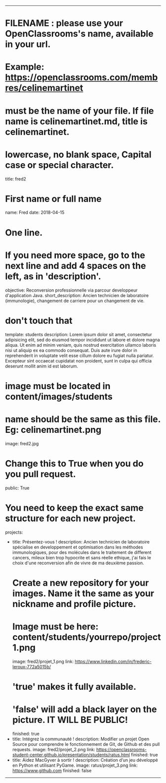---

# FILENAME : please use your OpenClassrooms's name, available in your url.
# Example: https://openclassrooms.com/membres/celinemartinet
# must be the name of your file. If file name is celinemartinet.md, title is celinemartinet.
# lowercase, no blank space, Capital case or special character.
title: fred2

# First name or full name
name: Fred
date: 2018-04-15

# One line.
# If you need more space, go to the next line and add 4 spaces on the left, as in 'description'.
objective: Reconversion professionnelle via parcour developpeur d'application Java.
short_description: Ancien technicien de laboratoire (immunologie), changement de carriere pour un changement de vie.

# don't touch that
template: students
description:
    Lorem ipsum dolor sit amet, consectetur adipisicing elit, sed do eiusmod
    tempor incididunt ut labore et dolore magna aliqua. Ut enim ad minim veniam,
    quis nostrud exercitation ullamco laboris nisi ut aliquip ex ea commodo
    consequat. Duis aute irure dolor in reprehenderit in voluptate velit esse
    cillum dolore eu fugiat nulla pariatur. Excepteur sint occaecat cupidatat non
    proident, sunt in culpa qui officia deserunt mollit anim id est laborum.

# image must be located in content/images/students
# name should be the same as this file. Eg: celinemartinet.png
image: fred2.jpg

# Change this to True when you do you pull request.
public: True

# You need to keep the exact same structure for each new project.
projects:
  - title: Présentez-vous !
    description: Ancien technicien de laboratoire spécialise en developpement et optimisation
    dans les méthodes immunologiques, pour des molécules dans le traitement de
    different cancers, mileux bien trop hypocrite et sans réelle ethique,
    j'ai fais le choix d'une reconversion afin de vivre de ma deuxième passion.
    # Create a new repository for your images. Name it the same as your nickname and profile picture.
    # Image must be here: content/students/yourrepo/project1.png
    image: fred2/projet_1.png
    link: https://www.linkedin.com/in/frederic-leroux-772a5015b/
    # 'true' makes it fully available.
    # 'false' will add a black layer on the picture. IT WILL BE PUBLIC!
    finished: true
  - title: Intégrez la communauté !
    description: Modifier un projet Open Source pour comprendre le fonctionnement de Git, de Github et des pull requests. 
    image: fred2/projet_2.png
    link: https://openclassrooms-student-center.github.io/presentation/students/ratus.html
    finished: true
  - title: Aidez MacGyver à sortir !
    description: Création d’un jeu développé en Python et utilisant PyGame.
    image: ratus/projet_3.png
    link: https://www.github.com
    finished: false
---